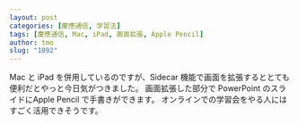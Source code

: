 ```yaml
---
layout: post
categories: [慶應通信, 学習法]
tags: [慶應通信, Mac, iPad, 画面拡張, Apple Pencil]
author: tmo
slug: "1092"
---
```

Mac と iPad を併用しているのですが、Sidecar 機能で画面を拡張するととても便利だとやっと今日気がつきました。
画面拡張した部分で PowerPoint のスライドにApple Pencil で手書きができます。
オンラインでの学習会をやる人にはすごく活用できそうです。